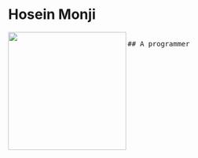 # Hosein Monji
<img align="left" width="240" src="https://imgurl.ir/uploads/i96256_iran.png"> <samp> <br>
    ## A programmer
    </br>

</samp>
